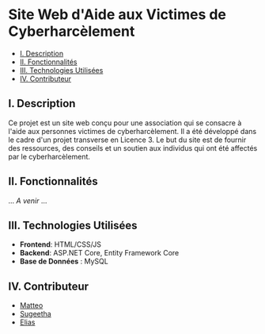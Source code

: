# Site Web d'Aide aux Victimes de Cyberharcèlement

- [I. Description](#i-description)
- [II. Fonctionnalités](#ii-fonctionnalités)
- [III. Technologies Utilisées](#iii-technologies-utilisées)
- [IV. Contributeur](#iv-contributeur)

## I. Description

Ce projet est un site web conçu pour une association qui se consacre à l'aide aux personnes victimes de cyberharcèlement. Il a été développé dans le cadre d'un projet transverse en Licence 3. Le but du site est de fournir des ressources, des conseils et un soutien aux individus qui ont été affectés par le cyberharcèlement.

## II. Fonctionnalités

... *A venir* ...

## III. Technologies Utilisées

- **Frontend**: HTML/CSS/JS
- **Backend**: ASP.NET Core, Entity Framework Core
- **Base de Données** : MySQL

## IV. Contributeur

- [Matteo](https://github.com/Totamaa)
- [Sugeetha](https://github.com/SugeethaRjn)
- [Elias](https://github.com/lcdnp00)
